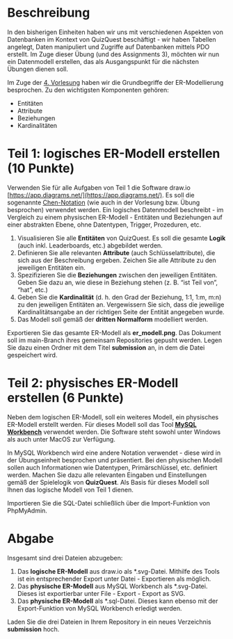 # Beschreibung

In den bisherigen Einheiten haben wir uns mit verschiedenen Aspekten von Datenbanken im Kontext von QuizQuest beschäftigt - wir haben Tabellen angelegt, Daten manipuliert und Zugriffe auf Datenbanken mittels PDO erstellt. Im Zuge dieser Übung (und des Assignments 3), möchten wir nun ein Datenmodell erstellen, das als Ausgangspunkt für die nächsten Übungen dienen soll. 

Im Zuge der [4. Vorlesung](https://www.youtube.com/watch?v=ZBZ_atZm6Pw) haben wir die Grundbegriffe der ER-Modellierung besprochen. Zu den wichtigsten Komponenten gehören:

- Entitäten
- Attribute
- Beziehungen 
- Kardinalitäten

# Teil 1: logisches ER-Modell erstellen (10 Punkte)
Verwenden Sie für alle Aufgaben von Teil 1 die Software draw.io [https://app.diagrams.net/](https://app.diagrams.net/). 
Es soll die sogenannte [Chen-Notation](https://de.wikipedia.org/wiki/Chen-Notation) (wie auch in der Vorlesung bzw. Übung besprochen) verwendet werden. 
Ein logisches Datenmodell beschreibt - im Vergleich zu einem physischen ER-Modell - Entitäten und Beziehungen auf einer abstrakten Ebene, ohne Datentypen, Trigger, Prozeduren, etc. 

1. Visualisieren Sie alle **Entitäten** von QuizQuest. Es soll die gesamte __Logik__ (auch inkl. Leaderboards, etc.) abgebildet werden.
2. Definieren Sie alle relevanten **Attribute** (auch Schlüsselattribute), die sich aus der Beschreibung ergeben. Zeichen Sie alle Attribute zu den jeweiligen Entitäten ein.
3. Spezifizieren Sie die **Beziehungen** zwischen den jeweiligen Entitäten. Geben Sie dazu an, wie diese in Beziehung stehen (z. B. “ist Teil von”, “hat”, etc.)
4. Geben Sie die **Kardinalität** (d. h. den Grad der Beziehung, 1:1, 1:m, m:n) zu den jeweiligen Entitäten an. Vergewissern Sie sich, dass die jeweilige Kardinalitätsangabe an der richtigen Seite der Entität angegeben wurde.
5. Das Modell soll gemäß der **dritten Normalform** modelliert werden. 

Exportieren Sie das gesamte ER-Modell als __er_modell.png__. Das Dokument soll im main-Branch ihres gemeinsam Repositories gepusht werden. Legen Sie dazu einen Ordner mit dem Titel __submission__ an, in dem die Datei gespeichert wird.  

# Teil 2: physisches ER-Modell erstellen (6 Punkte)
Neben dem logischen ER-Modell, soll ein weiteres Modell, ein physisches ER-Modell erstellt werden. Für dieses Modell soll das Tool [__MySQL Workbench__](https://dev.mysql.com/downloads/workbench/) verwendet werden. 
Die Software steht sowohl unter Windows als auch unter MacOS zur Verfügung. 

In MySQL Workbench wird eine andere Notation verwendet - diese wird in der Übungseinheit besprochen und präsentiert. Bei den physischen Modell sollen auch Informationen wie Datentypen, Primärschlüssel, etc. definiert werden. Machen Sie dazu alle relevanten Eingaben und Einstellungen gemäß der Spielelogik von __QuizQuest__. Als Basis für dieses Modell soll Ihnen das logische Modell von Teil 1 dienen. 

Importieren Sie die SQL-Datei schließlich über die Import-Funktion von PhpMyAdmin.

# Abgabe

Insgesamt sind drei Dateien abzugeben:

1. Das **logische ER-Modell** aus draw.io als *.svg-Datei. Mithilfe des Tools ist ein entsprechender Export unter Datei - Exportieren als möglich.
2. Das **physische ER-Modell** aus MySQL Workbench als *.svg-Datei. Dieses ist exportierbar unter File - Export - Export as SVG.
3. Das **physische ER-Modell** als *.sql-Datei. Dieses kann ebenso mit der Export-Funktion von MySQL Workbench erledigt werden.

Laden Sie die drei Dateien in Ihrem Repository in ein neues Verzeichnis __submission__ hoch.
